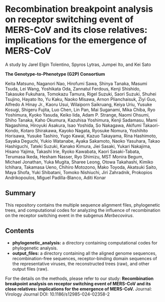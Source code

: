 # Recombination breakpoint analysis on receptor switching event of MERS-CoV and its close relatives: implications for the emergence of MERS-CoV
A study by Jarel Elgin Tolentino, Spyros Lytras, Jumpei Ito, and Kei Sato

**The Genotype-to-Phenotype (G2P) Consortium**

Keita Matsuno, Naganori Nao, Hirofumi Sawa, Shinya Tanaka, Masumi Tsuda, Lei Wang, Yoshikata Oda, Zannatul Ferdous, Kenji Shishido, Takasuke Fukuhara, Tomokazu Tamura, Rigel Suzuki, Saori Suzuki, Shuhei Tsujino, Hayato Ito, Yu Kaku, Naoko Misawa, Arnon Plianchaisuk, Ziyi Guo, Alfredo A Hinay Jr., Kaoru Usui, Wilaiporn Saikruang, Keiya Uriu, Yusuke Kosugi, Shigeru Fujita, Luo Chen, Lin Pan, Mai Suganami, Mika Chiba, Ryo Yoshimura, Kyoko Yasuda, Keiko Iida, Adam P. Strange, Naomi Ohsumi, Shiho Tanaka, Kaho Okumura, Kazuhisa Yoshimura, Kenji Sadamasu, Mami Nagashima, Hiroyuki Asakura, Isao Yoshida, So Nakagawa, Akifumi Takaori-Kondo, Kotaro Shirakawa, Kayoko Nagata, Ryosuke Nomura, Yoshihito Horisawa, Yusuke Tashiro, Yugo Kawai, Kazuo Takayama, Rina Hashimoto, Sayaka Deguchi, Yukio Watanabe, Ayaka Sakamoto, Naoko Yasuhara, Takao Hashiguchi, Tateki Suzuki, Kanako Kimura, Jiei Sasaki, Yukari Nakajima, Hisano Yajima, Takashi Irie, Ryoko Kawabata, Kaori Sasaki-Tabata, Terumasa Ikeda, Hesham Nasser, Ryo Shimizu, MST Monira Begum, Michael Jonathan, Yuka Mugita, Sharee Leong, Otowa Takahashi, Kimiko Ichihara, Takamasa Ueno, Chihiro Motozono, Mako Toyoda, Akatsuki Saito, Maya Shofa, Yuki Shibatani, Tomoko Nishiuchi, Jiri Zahradnik, Prokopios Andrikopoulos, Miguel Padilla-Blanco, Aditi Konar

## Summary
This repository contains the multiple sequence alignment files, phylogenetic trees, and computational codes for analyzing the influence of recombination on the receptor switching event in the subgenus _Merbecovirus_. 

## Contents
*  **phylogenetic_analysis:** a directory containing computational codes for phylogenetic analysis.
*  **output_files:** a directory containing all the aligned genome sequences, recombination-free sequences, receptor-binding domain sequences of the representative viruses, the reconstructed trees (raw), and other output files (raw).

For the details on the methods, please refer to our study:
**Recombination breakpoint analysis on receptor switching event of MERS-CoV and its close relatives: implications for the emergence of MERS-CoV.**
Journal: Virology Journal
DOI: 10.1186/s12985-024-02358-2
